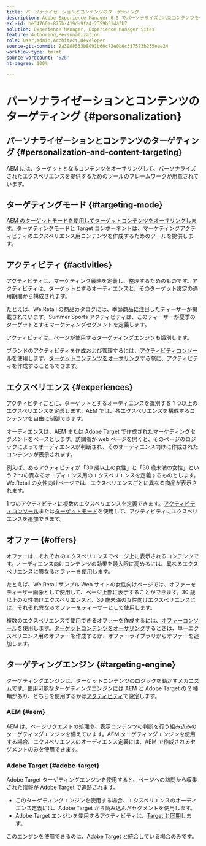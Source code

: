 ```yaml
---
title: パーソナライゼーションとコンテンツのターゲティング
description: Adobe Experience Manager 6.5 でパーソナライズされたコンテンツを作成する方法について説明します。
exl-id: be34760a-875b-419d-9fa4-2359b314a3b7
solution: Experience Manager, Experience Manager Sites
feature: Authoring,Personalization
role: User,Admin,Architect,Developer
source-git-commit: 9a3008553b8091b66c72e0b6c317573b235eee24
workflow-type: tm+mt
source-wordcount: '526'
ht-degree: 100%

---
```


# パーソナライゼーションとコンテンツのターゲティング {#personalization}

## パーソナライゼーションとコンテンツのターゲティング {#personalization-and-content-targeting}

AEM には、ターゲットとなるコンテンツをオーサリングして、パーソナライズされたエクスペリエンスを提供するためのツールのフレームワークが用意されています。

## ターゲティングモード {#targeting-mode}

[AEM のターゲットモードを使用してターゲットコンテンツをオーサリングします。](/help/sites-authoring/content-targeting-touch.md)ターゲティングモードと Target コンポーネントは、マーケティングアクティビティのエクスペリエンス用コンテンツを作成するためのツールを提供します。

## アクティビティ {#activities}

アクティビティは、マーケティング戦略を定義し、整理するためのものです。アクティビティは、ターゲットとするオーディエンスと、そのターゲット設定の適用期間から構成されます。

たとえば、We.Retail の商品カタログには、季節商品に注目したティーザーが掲載されています。Summer Sports アクティビティは、このティーザーが夏季のターゲットとするマーケティングセグメントを定義します。

アクティビティは、ページが使用する[ターゲティングエンジン](/help/sites-authoring/personalization.md#targeting-engine)も識別します。

ブランドのアクティビティを作成および管理するには、[アクティビティコンソール](/help/sites-authoring/activitylib.md)を使用します。[ターゲットコンテンツをオーサリング](/help/sites-authoring/content-targeting-touch.md)する際に、アクティビティを作成することもできます。

## エクスペリエンス {#experiences}

アクティビティごとに、ターゲットとするオーディエンスを識別する 1 つ以上のエクスペリエンスを定義します。AEM では、各エクスペリエンスを構成するコンテンツを自由に制御できます。

オーディエンスは、AEM または Adobe Target で作成されたマーケティングセグメントをベースとします。訪問者が web ページを開くと、そのページのロジックによってオーディエンスが判断され、そのオーディエンス向けに作成されたコンテンツが表示されます。

例えば、あるアクティビティが「30 歳以上の女性」と「30 歳未満の女性」という 2 つの異なるオーディエンス用のエクスペリエンスを定義するものとします。We.Retail の女性向けページでは、エクスペリエンスごとに異なる商品が表示されます。

1 つのアクティビティに複数のエクスペリエンスを定義できます。[アクティビティコンソール](/help/sites-authoring/activitylib.md#adding-editing-an-activity-using-the-activities-console)または[ターゲットモード](/help/sites-authoring/content-targeting-touch.md#adding-and-removing-experiences-using-targeting-mode)を使用して、アクティビティにエクスペリエンスを追加できます。

## オファー {#offers}

オファーは、それぞれのエクスペリエンスでページ上に表示されるコンテンツです。オーディエンス向けコンテンツの効果を最大限に高めるには、異なるエクスペリエンスに異なるオファーを使用します。

たとえば、We.Retail サンプル Web サイトの女性向けページでは、オファーをティーザー画像として使用して、ページ上部に表示することができます。30 歳以上の女性向けエクスペリエンスと、30 歳未満の女性向けエクスペリエンスには、それぞれ異なるオファーをティーザーとして使用します。

複数のエクスペリエンスで使用できるオファーを作成するには、[オファーコンソール](/help/sites-authoring/offerlib.md)を使用します。[ターゲットコンテンツをオーサリング](/help/sites-authoring/content-targeting-touch.md)するときは、単一エクスペリエンス用のオファーを作成するか、オファーライブラリからオファーを追加します。

## ターゲティングエンジン {#targeting-engine}

ターゲティングエンジンは、ターゲットコンテンツのロジックを動かすメカニズムです。使用可能なターゲティングエンジンには AEM と Adobe Target の 2 種類があり、どちらを使用するかは[アクティビティ](/help/sites-authoring/activitylib.md)で設定します。

### AEM {#aem}

AEM は、ページリクエストの処理や、表示コンテンツの判断を行う組み込みのターゲティングエンジンを備えています。AEM ターゲティングエンジンを使用する場合、エクスペリエンスのオーディエンス定義には、AEM で作成されるセグメントのみを使用できます。

### Adobe Target {#adobe-target}

Adobe Target ターゲティングエンジンを使用すると、ページへの訪問から収集された情報が Adobe Target で追跡されます。

* このターゲティングエンジンを使用する場合、エクスペリエンスのオーディエンス定義には、Adobe Target から読み込んだセグメントを使用します。
* Adobe Target エンジンを使用するアクティビティは、[Target と同期](/help/sites-authoring/activitylib.md#synchronizing-activities-with-adobe-target)します。

このエンジンを使用できるのは、[Adobe Target と統合](/help/sites-administering/opt-in.md)している場合のみです。
